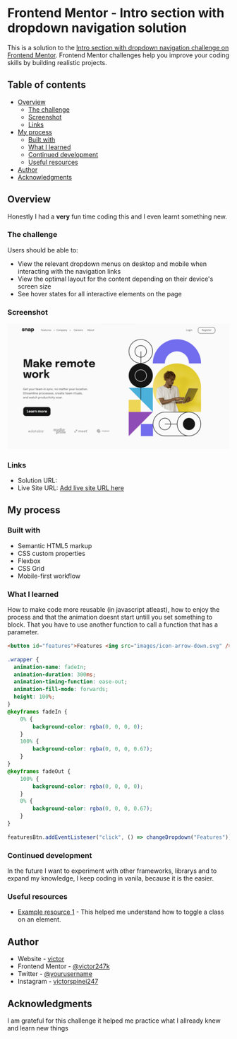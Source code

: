 # Frontend Mentor - Intro section with dropdown navigation solution

This is a solution to the [Intro section with dropdown navigation challenge on Frontend Mentor](https://www.frontendmentor.io/challenges/intro-section-with-dropdown-navigation-ryaPetHE5). Frontend Mentor challenges help you improve your coding skills by building realistic projects. 

## Table of contents

- [Overview](#overview)
  - [The challenge](#the-challenge)
  - [Screenshot](#screenshot)
  - [Links](#links)
- [My process](#my-process)
  - [Built with](#built-with)
  - [What I learned](#what-i-learned)
  - [Continued development](#continued-development)
  - [Useful resources](#useful-resources)
- [Author](#author)
- [Acknowledgments](#acknowledgments)

## Overview
Honestly I had a __very__ fun time coding this and I even learnt something new.
### The challenge

Users should be able to:

- View the relevant dropdown menus on desktop and mobile when interacting with the navigation links
- View the optimal layout for the content depending on their device's screen size
- See hover states for all interactive elements on the page

### Screenshot

![Screenshot](<design/Screenshot 2023-07-17 222328.png>)

### Links

- Solution URL: [](https://github.com/victor247k/IntroSectionWithDropdownNavigation)
- Live Site URL: [Add live site URL here](https://your-live-site-url.com)

## My process

### Built with

- Semantic HTML5 markup
- CSS custom properties
- Flexbox
- CSS Grid
- Mobile-first workflow

### What I learned

How to make code more reusable (in javascript atleast), how to enjoy the process and that the animation doesnt start untill you set something to block. That you have to use another function to call a function that has a parameter.


```html
<button id="features">Features <img src="images/icon-arrow-down.svg" /></button>
```
```css
.wrapper {
  animation-name: fadeIn;
  animation-duration: 300ms;
  animation-timing-function: ease-out;
  animation-fill-mode: forwards;
  height: 100%;
}
@keyframes fadeIn {
    0% {
        background-color: rgba(0, 0, 0, 0);
    }
    100% {
        background-color: rgba(0, 0, 0, 0.67);
    }
}
@keyframes fadeOut {
    100% {
        background-color: rgba(0, 0, 0, 0);
    }
    0% {
        background-color: rgba(0, 0, 0, 0.67);
    }
}
```
```js
featuresBtn.addEventListener("click", () => changeDropdown("Features"));
```


### Continued development

In the future I want to experiment with other frameworks, librarys and to expand my knowledge, I keep coding in vanila, because it is the easier.

### Useful resources

- [Example resource 1](https://developer.mozilla.org/en-US/docs/Web/HTMLhttps://www.example.com) - This helped me understand how to toggle a class on an element.

## Author

- Website - [victor](https://dose.lol/victor)
- Frontend Mentor - [@victor247k](https://www.frontendmentor.io/profile/victor247k)
- Twitter - [@yourusername](https://www.twitter.com/yourusername)
- Instagram - [victorspinei247](https://www.instagram.com/victorspinei247/)

## Acknowledgments

I am grateful for this challenge it helped me practice what I allready knew and learn new things